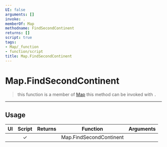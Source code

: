 ```yaml
---
UI: false
arguments: []
invoke: .
memberOf: Map
methodname: FindSecondContinent
returns: []
script: true
tags:
- Map/_function
- function/script
title: Map.FindSecondContinent
---
```

# Map.FindSecondContinent
> this function is a member of [Map](civ-6/lua/Map.md)
> this method can be invoked with `.`
-----
## Usage
|  UI | Script | Returns | Function | Arguments |
|:---:|:------:|-------:|:--------:|:---------|
| |✓||Map.FindSecondContinent||
